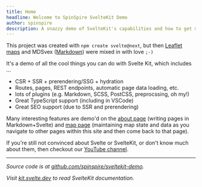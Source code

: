 ```yaml
---
title: Home
headline: Welcome to SpinSpire SvelteKit Demo
author: spinspire
description: A snazzy demo of SvelteKit's capabilities and how to get most of out it.
---
```


This project was created with `npm create svelte@next`, but then [Leaflet maps](map) and MDSvex ([Markdown](about)) were mixed in with love `;-)`

It's a demo of all the cool things you can do with Svelte Kit, which includes ...

- CSR + SSR + prerendering/SSG + hydration
- Routes, pages, REST endpoints, automatic page data loading, etc.
- lots of plugins (e.g. Markdown, SCSS, PostCSS, preprocssing, oh my!)
- Great TypeScript support (including in VSCode)
- Great SEO support (due to SSR and prerendering)

Many interesting features are demo'd on the [about page](about) (writing pages in Markdown+Svelte) and [map page](map) (maintaining map state and data as you navigate to other pages within this site and then come back to that page).

If you're still not convinced about Svelte or SvelteKit, or don't know much about them, then checkout our [YouTube channel](https://youtube.com/spinspire).

---

<i class="bi bi-github" /> Source code is at <a href="https://github.com/spinspire/sveltekit-demo" target="_blank">github.com/spinspire/sveltekit-demo</a>.

Visit [kit.svelte.dev](https://kit.svelte.dev) to read SvelteKit documentation.
